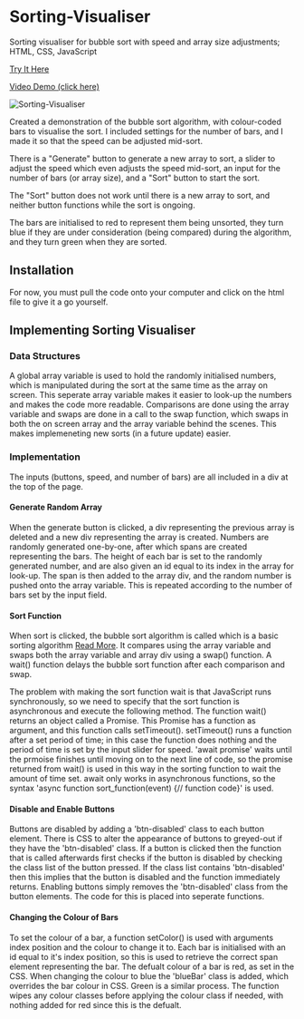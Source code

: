 # Sorting-Visualiser

Sorting visualiser for bubble sort with speed and array size adjustments; HTML, CSS, JavaScript

[Try It Here](https://mes64.github.io/Sorting-Visualiser/)

[Video Demo (click here)](https://www.youtube.com/watch?v=Dv8TWTYSgrY)

![Sorting-Visualiser](https://user-images.githubusercontent.com/15747137/125118878-391a6e00-e0e8-11eb-8879-fba2f69baed1.png)

Created a demonstration of the bubble sort algorithm, with colour-coded bars to visualise the sort. I included settings for the number of bars, and I made it so that the speed can be adjusted mid-sort. 

There is a "Generate" button to generate a new array to sort, a slider to adjust the speed which even adjusts the speed mid-sort, an input for the number of bars (or array size), and a "Sort" button to start the sort. 

The "Sort" button does not work until there is a new array to sort, and neither button functions while the sort is ongoing. 

The bars are initialised to red to represent them being unsorted, they turn blue if they are under consideration (being compared) during the algorithm, and they turn green when they are sorted. 

## Installation

For now, you must pull the code onto your computer and click on the html file to give it a go yourself. 

## Implementing Sorting Visualiser

### Data Structures

A global array variable is used to hold the randomly initialised numbers, which is manipulated during the sort at the same time as the array on screen. This seperate array variable makes it easier to look-up the numbers and makes the code more readable. Comparisons are done using the array variable and swaps are done in a call to the swap function, which swaps in both the on screen array and the array variable behind the scenes. This makes implemeneting new sorts (in a future update) easier. 

### Implementation

The inputs (buttons, speed, and number of bars) are all included in a div at the top of the page. 

#### Generate Random Array

When the generate button is clicked, a div representing the previous array is deleted and a new div representing the array is created. Numbers are randomly generated one-by-one, after which spans are created representing the bars. The height of each bar is set to the randomly generated number, and are also given an id equal to its index in the array for look-up. The span is then added to the array div, and the random number is pushed onto the array variable. This is repeated according to the number of bars set by the input field. 

#### Sort Function

When sort is clicked, the bubble sort algorithm is called which is a basic sorting algorithm [Read More](https://en.wikipedia.org/wiki/Bubble_sort). It compares using the array variable and swaps both the array variable and array div using a swap() function. A wait() function delays the bubble sort function after each comparison and swap. 

The problem with making the sort function wait is that JavaScript runs synchronously, so we need to specify that the sort function is asynchronous and execute the following method. The function wait() returns an object called a Promise. This Promise has a function as argument, and this function calls setTimeout(). setTimeout() runs a function after a set period of time; in this case the function does nothing and the period of time is set by the input slider for speed. 'await promise' waits until the prmoise finishes until moving on to the next line of code, so the promise returned from wait() is used in this way in the sorting function to wait the amount of time set. await only works in asynchronous functions, so the syntax 'async function sort_function(event) {// function code}' is used. 

#### Disable and Enable Buttons

Buttons are disabled by adding a 'btn-disabled' class to each button element. There is CSS to alter the appearance of buttons to greyed-out if they have the 'btn-disabled' class. If a button is clicked then the function that is called afterwards first checks if the button is disabled by checking the class list of the button pressed. If the class list contains 'btn-disabled' then this implies that the button is disabled and the function immediately returns. Enabling buttons simply removes the 'btn-disabled' class from the button elements. The code for this is placed into seperate functions. 

#### Changing the Colour of Bars

To set the colour of a bar, a function setColor() is used with arguments index position and the colour to change it to. Each bar is initialised with an id equal to it's index position, so this is used to retrieve the correct span element representing the bar. The defualt colour of a bar is red, as set in the CSS. When changing the colour to blue the 'blueBar' class is added, which overrides the bar colour in CSS. Green is a similar process. The function wipes any colour classes before applying the colour class if needed, with nothing added for red since this is the defualt. 
